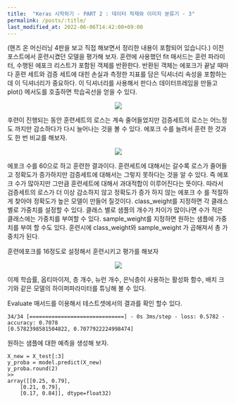 ```yaml
---
title:  "Keras 시작하기 - PART 2 : 데이터 적재와 이미지 분류기 - 3"
permalink: /posts/:title/
last_modified_at: 2022-06-06T14:42:00+09:00
---
```


(핸즈 온 머신러닝 4판을 보고 직접 해보면서 정리한 내용이 포함되어 있습니다.)
이전 포스트에서 훈련시켰던 모델을 평가해 보자. 훈련에 사용했던 fit 매서드는 훈련 파라미터, 수행된 에포크 리스트가 포함된 객체를 반환한다. 반환된 객체는 에포크가 끝날 때마다 훈련 세트와 검증 세트에 대힌 손실과 측정한 지표를 담은 딕셔너리 속성을 포함하는데 이 딕셔너리가 중요하다. 이 딕셔너리를 사용해서 판다스 데이터프레임을 만들고 plot() 메서도를 호출하면 학습곡선을 얻을 수 있다. 


<p align="center"><img src="{{site.url}}/assets/images/20220606_1_1.png"></p>
 
후련이 진행되는 동안 훈련세트의 로스는 계속 줄어들었지만 검증세트의 로스는 어느정도 까지만 감소하다가 다시 늘어나는 것을 볼 수 있다. 에포크 수를 늘려서 훈련 한 것과도 한 번 비교를 해보자.

<p align="center"><img src="{{site.url}}/assets/images/20220606_1_2.png"></p>
 
에포크 수를 60으로 하고 훈련한 결과이다. 훈련세트에 대해서는 갈수록 로스가 줄어들고 정확도가 증가하지만 검증세트에 대해서는 그렇지 못하다는 것을 알 수 있다. 즉 에포크 수가 많아지만 그만큼 훈련세트에 대해서 과대적합이 이루어진다는 뜻이다. 따라서 검증세트의 로스가 더 이상 감소하지 않고 정확도가 증가 하지 않는 에포크 수 를 적절하게 찾아야 정확도가 높은 모델이 만들어 질것이다. class_weight를 지정하면 각 클래스별로 가중치를 설정할 수 있다. 클래스 별로 샘플의 개수가 차이가 많이나면 수가 적은 클래스에는 가중치를 부여할 수 있다. sample_weight를 지정하면 원하는 샘플에 가중치를 부여 할 수도 있다. 훈련시에 class_weight와 sample_weight 가 곱해져서 총 가중치가 된다. 

훈련에포크를 16정도로 설정해서 훈련시키고 평가를 해보자
 
<p align="center"><img src="{{site.url}}/assets/images/20220606_1_3.png"></p>


이제 학습률, 옵티마이저, 층 개수, 뉴런 개수, 은닉층이 사용하는 활성화 함수, 배치 크기와 같은 모델의 하이퍼파라미터를 튜닝해 볼 수 있다.

Evaluate 매서드를 이용해서 테스트셋에서의 결과를 확인 할수 있다. 

    34/34 [==============================] - 0s 3ms/step - loss: 0.5782 - accuracy: 0.7078
    [0.5782398581504822, 0.7077922224998474]

원하는 샘플에 대한 예측을 생성해 보자.

    X_new = X_test[:3]
    y_proba = model.predict(X_new)
    y_proba.round(2)
    >>
    array([[0.25, 0.79],
        [0.21, 0.79],
        [0.17, 0.84]], dtype=float32)
